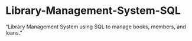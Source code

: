 # Library-Management-System-SQL
“Library Management System using SQL to manage books, members, and loans.”
